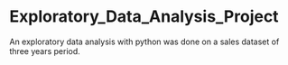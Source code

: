 # Exploratory_Data_Analysis_Project
An exploratory data analysis with python was done on a sales dataset of three years period.

